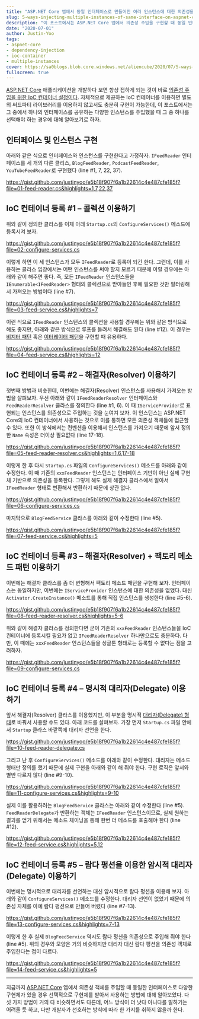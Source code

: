 ```yaml
---
title: "ASP.NET Core 앱에서 동일 인터페이스로 만들어진 여러 인스턴스에 대한 의존성을 주입하는 다섯 가지 방법"
slug: 5-ways-injecting-multiple-instances-of-same-interface-on-aspnet-core
description: "이 포스트에서는 ASP.NET Core 앱에서 의존성 주입을 구현할 때 동일 인터페이스를 가진 서로 다른 인스턴스를 주입하는 여러 가지 방법에 대해 알아봅니다."
date: "2020-07-01"
author: Justin-Yoo
tags:
- aspnet-core
- dependency-injection
- ioc-container
- multiple-instances
cover: https://sa0blogs.blob.core.windows.net/aliencube/2020/07/5-ways-injecting-multiple-instances-of-same-interface-on-aspnet-core-00.png
fullscreen: true
---
```


[ASP.NET Core][aspnet core] 애플리케이션을 개발하다 보면 항상 접하게 되는 것이 바로 [의존성 주입을 위한 IoC 컨테이너 설정이다][aspnet core di]. 자체적으로 제공하는 IoC 컨테이너를 이용하면 별도의 써드파티 라이브러리를 이용하지 않고서도 충분히 구현이 가능한데, 이 포스트에서는 그 중에서 하나의 인터페이스를 공유하는 다양한 인스턴스를 주입했을 때 그 중 하나를 선택해야 하는 경우에 대해 알아보기로 하자.


## 인터페이스 및 인스턴스 구현 ##

아래와 같은 식으로 인터페이스와 인스턴스를 구현한다고 가정하자. `IFeedReader` 인터페이스를 세 개의 다른 클리스, `BlogFeedReader`, `PodcastFeedReader`, `YouTubeFeedReader`로 구현했다 (line #1, 7, 22, 37).

https://gist.github.com/justinyoo/e5b18f907f6a1b22614c4e487cfe185f?file=01-feed-reader.cs&highlights=1,7,22,37


## IoC 컨테이너 등록 #1 &ndash; 콜렉션 이용하기 ##

위와 같이 정의한 클라스를 이제 아래 `Startup.cs`의 `ConfigureServices()` 메소드에 등록시켜 보자.

https://gist.github.com/justinyoo/e5b18f907f6a1b22614c4e487cfe185f?file=02-configure-services.cs

이렇게 하면 이 세 인스턴스가 모두 `IFeedReader`로 등록이 되긴 한다. 그런데, 이를 사용하는 클라스 입장에서는 어떤 인스턴스를 써야 할지 모르기 때문에 이럴 경우에는 아래와 같이 해주면 좋다. 즉, 모든 `IFeedReader` 인스턴스들을 `IEnumerable<IFeedReader>` 형태의 콜렉션으로 받아들인 후에 필요한 것만 필터링해서 가져오는 방법이다 (line #7).

https://gist.github.com/justinyoo/e5b18f907f6a1b22614c4e487cfe185f?file=03-feed-service.cs&highlights=7

이런 식으로 `IFeedReader` 인스턴스의 콜렉션을 사용할 경우에는 위와 같은 방식으로 해도 좋지만, 아래와 같은 방식으로 루프를 돌려서 해결해도 된다 (line #12). 이 경우는 [비지터 패턴][design pattern visitor] 혹은 [이터레이터 패턴][design pattern iterator]을 구현할 때 유용하다.

https://gist.github.com/justinyoo/e5b18f907f6a1b22614c4e487cfe185f?file=04-feed-service.cs&highlights=12


## IoC 컨테이너 등록 #2 &ndash; 해결자(Resolver) 이용하기 ##

첫번째 방법과 비슷한데, 이번에는 해결자(Resolver) 인스턴스를 사용해서 가져오는 방법을 살펴보자. 우선 아래와 같이 `IFeedReaderResolver` 인터페이스와 `FeedReaderResolver` 클라스를 정의한다 (line #1, 6). 이 때 `IServiceProvider`로 표현되는 인스턴스를 의존성으로 주입하는 것을 눈여겨 보자. 이 인스턴스는 ASP.NET Core의 IoC 컨테이너에서 사용하는 것으로 이를 통하면 모든 의존성 객체들에 접근할 수 있다. 또한 이 방식에서는 컨벤션을 이용해서 인스턴스를 가져오기 때문에 앞서 정의한 `Name` 속성은 더이상 필요없다 (line 17-18).

https://gist.github.com/justinyoo/e5b18f907f6a1b22614c4e487cfe185f?file=05-feed-reader-resolver.cs&highlights=1,6,17-18

이렇게 한 후 다시 `Startup.cs` 파일의 `ConfigureServices()` 메소드를 아래와 같이 수정한다. 이 때 기존의 `xxxFeedReader` 인스턴스는 인터페이스 기반이 아닌 실제 구현체 기반으로 의존성을 등록한다. 그렇게 해도 실제 해결자 클라스에서 알아서 `IFeedReader` 형태로 변환해서 반환하기 때문에 상관 없다.

https://gist.github.com/justinyoo/e5b18f907f6a1b22614c4e487cfe185f?file=06-configure-services.cs

마지막으로 `BlogFeedService` 클라스를 아래와 같이 수정한다 (line #5).

https://gist.github.com/justinyoo/e5b18f907f6a1b22614c4e487cfe185f?file=07-feed-service.cs&highlights=5


## IoC 컨테이너 등록 #3 &ndash; 해결자(Resolver) + 팩토리 메소드 패턴 이용하기 ##

이번에는 해결자 클라스를 좀 더 변형해서 팩토리 메소드 패턴을 구현해 보자. 인터페이스는 동일하지만, 이번에는 `IServiceProvider` 인스턴스에 대한 의존성을 없앴다. 대신 `Activator.CreateInstance()` 메소드를 통해 직접 인스턴스를 생성한다 (line #5-6).

https://gist.github.com/justinyoo/e5b18f907f6a1b22614c4e487cfe185f?file=08-feed-reader-resolver.cs&highlights=5-6

위와 같이 해결자 클라스를 정의한다면 굳이 기존의 `xxxFeedReader` 인스턴스들을 IoC 컨테이너에 등록시킬 필요가 없고 `IFeedReaderResolver` 하나만으로도 충분하다. 다만, 이 때에는 `xxxFeedReader` 인스턴스들을 싱글톤 형태로는 등록할 수 없다는 점을 고려하자.

https://gist.github.com/justinyoo/e5b18f907f6a1b22614c4e487cfe185f?file=09-configure-services.cs


## IoC 컨테이너 등록 #4 &ndash; 명시적 대리자(Delegate) 이용하기 ##

앞서 해결자(Resolver) 클라스를 이용했지만, 이 부분을 명시적 [대리자(Delegate) 형태][dotnet delegates]로 바꿔서 사용할 수도 있다. 아래 코드를 살펴보자. 가장 먼저 `Startup.cs` 파일 안에서 `Startup` 클라스 바깥쪽에 대리자 선언을 한다.

https://gist.github.com/justinyoo/e5b18f907f6a1b22614c4e487cfe185f?file=10-feed-reader-delegate.cs

그리고 난 후 `ConfigureServices()` 메소드를 아래와 같이 수정한다. 대리자는 메소드 형태만 정의를 했기 때문에 실제 구현을 아래와 같이 해 줘야 한다. 구현 로직은 앞서와 별반 다르지 않다 (line #9-10).

https://gist.github.com/justinyoo/e5b18f907f6a1b22614c4e487cfe185f?file=11-configure-services.cs&highlights=9-10

실제 이를 활용하려는 `BlogFeedService` 클라스는 아래와 같이 수정한다 (line #5). `FeedReaderDelegate`가 반환하는 객체는 `IFeedReader` 인스턴스이므로, 실제 원하는 결과를 얻기 위해서는 메소드 체이닝을 통해 한번 더 메소드를 호출해야 한다 (line #12).

https://gist.github.com/justinyoo/e5b18f907f6a1b22614c4e487cfe185f?file=12-feed-service.cs&highlights=5,12


## IoC 컨테이너 등록 #5 &ndash; 람다 펑션을 이용한 암시적 대리자(Delegate) 이용하기 ##

이번에는 명시적으로 대리자를 선언하는 대신 암시적으로 람다 펑션을 이용해 보자. 아래와 같이 `ConfigureServices()` 메소드를 수정한다. 대리자 선언이 없었기 때문에 의존성 자체를 아예 람다 펑션으로 만들어 버렸다 (line #7-13).

https://gist.github.com/justinyoo/e5b18f907f6a1b22614c4e487cfe185f?file=13-configure-services.cs&highlights=7-13

이렇게 한 후 실제 `BlogFeedService` 역시도 람다 펑션을 의존성으로 주입해 줘야 한다 (line #5). 위의 경우와 모양은 거의 비슷하지만 대리자 대신 람다 펑션을 의존성 객체로 주입한다는 점이 다르다.

https://gist.github.com/justinyoo/e5b18f907f6a1b22614c4e487cfe185f?file=14-feed-service.cs&highlights=5

---

지금까지 [ASP.NET Core][aspnet core] 앱에서 의존성 객체를 주입할 때 동일한 인터페이스로 다양한 구현체가 있을 경우 선택적으로 구현체를 받아서 사용하는 방법에 대해 알아보았다. 다섯 가지 방법이 거의 다 비슷하면서도 다른데, 어느 방식이 더 낫다 아니다를 말하기는 어려울 듯 하고, 다만 개발자가 선호하는 방식에 따라 한 가지를 취하지 않을까 한다.

[dotnet delegates]: https://docs.microsoft.com/ko-kr/dotnet/csharp/programming-guide/delegates/?WT.mc_id=aliencubeorg-blog-juyoo

[aspnet core]: https://docs.microsoft.com/ko-kr/aspnet/core/?view=aspnetcore-3.1&WT.mc_id=aliencubeorg-blog-juyoo
[aspnet core di]: https://docs.microsoft.com/ko-kr/aspnet/core/fundamentals/dependency-injection?view=aspnetcore-3.1&WT.mc_id=aliencubeorg-blog-juyoo

[design pattern visitor]: https://www.dofactory.com/net/visitor-design-pattern
[design pattern iterator]: https://www.dofactory.com/net/iterator-design-pattern
